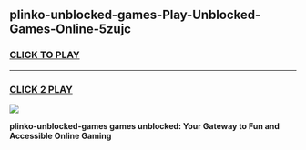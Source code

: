 
## plinko-unblocked-games-Play-Unblocked-Games-Online-5zujc
<h3>
<a href="https://premium76.site?title=plinko-unblocked-games&ref=24A">CLICK TO PLAY</a></h3>
<hr>

<h3>
<a href="https://premium76.site?title=plinko-unblocked-games&ref=24A">CLICK 2 PLAY</a>
  
</h3>

<a href="https://premium76.site?title=plinko-unblocked-games&ref=24A"><img src="https://clearcache.store/games.png"></a>


**plinko-unblocked-games games unblocked: Your Gateway to Fun and Accessible Online Gaming**
